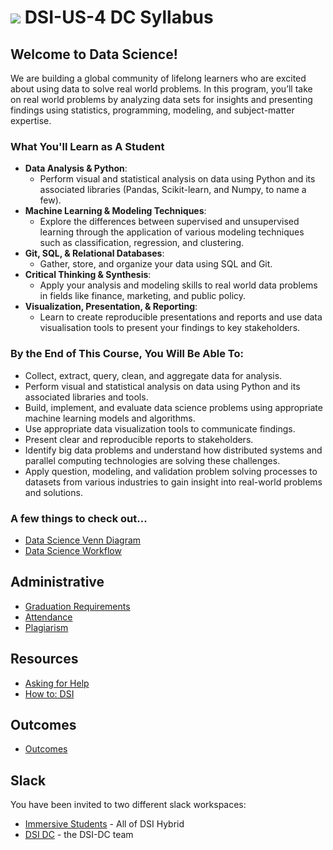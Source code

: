 
# ![](https://camo.githubusercontent.com/6ce15b81c1f06d716d753a61f5db22375fa684da/68747470733a2f2f67612d646173682e73332e616d617a6f6e6177732e636f6d2f70726f64756374696f6e2f6173736574732f6c6f676f2d39663838616536633963333837313639306533333238306663663535376633332e706e67) DSI-US-4 DC Syllabus

## Welcome to Data Science! 

We are building a global community of lifelong learners who are excited about using data to solve real world problems. In this program, you’ll take on real world problems by analyzing data sets for insights and presenting findings using statistics, programming, modeling, and subject-matter expertise.

### What You'll Learn as A Student

- **Data Analysis & Python**:
  - Perform visual and statistical analysis on data using Python and its associated libraries (Pandas, Scikit-learn, and Numpy, to name a few).
- **Machine Learning & Modeling Techniques**:
  - Explore the differences between supervised and unsupervised learning through the application of various modeling techniques such as classification, regression, and clustering.
- **Git, SQL, & Relational Databases**:
  - Gather, store, and organize your data using SQL and Git.
- **Critical Thinking & Synthesis**:
  - Apply your analysis and modeling skills to real world data problems in fields like finance, marketing, and public policy.
- **Visualization, Presentation, & Reporting**:
  - Learn to create reproducible presentations and reports and use data visualisation tools to present your findings to key stakeholders.

### By the End of This Course, You Will Be Able To:

- Collect, extract, query, clean, and aggregate data for analysis.
- Perform visual and statistical analysis on data using Python and its associated libraries and tools.
- Build, implement, and evaluate data science problems using appropriate machine learning models and algorithms.
- Use appropriate data visualization tools to communicate findings.
- Present clear and reproducible reports to stakeholders.
- Identify big data problems and understand how distributed systems and parallel computing technologies are solving these challenges.
- Apply question, modeling, and validation problem solving processes to datasets from various industries to gain insight into real-world problems and solutions.

### A few things to check out...

- [Data Science Venn Diagram](http://drewconway.com/zia/2013/3/26/the-data-science-venn-diagram)
- [Data Science Workflow](data-science-workflow.jpg)

## Administrative

- [Graduation Requirements](grad-requirements.md)
- [Attendance](attendance.md)
- [Plagiarism](Plagiarism.md)

## Resources

- [Asking for Help](asking-for-help.md)
- [How to: DSI](how-to-succeed.md)

## Outcomes

- [Outcomes](https://github.com/ga-students/dsiplusoutcomes)

## Slack

You have been invited to two different slack workspaces:

- [Immersive Students](https://ga-students.slack.com) - All of DSI Hybrid
- [DSI DC](https://DSI-DC.slack.com) - the DSI-DC team
